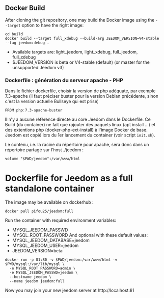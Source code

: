 ## Docker Build
After cloning the git repository, one may build the Docker image using the `--target` option to have the right image:
```
cd build
docker build --target full_xdebug --build-arg JEEDOM_VERSION=V4-stable --tag jeedom:debug .
```
* Available targets are: light_jeedom, light_xdebug, full_jeedom, full_xdebug
* $JEEDOM_VERSION is beta or V4-stable (default) (or master for the unsupported Jeedom v3)

### Dockerfile : génération du serveur apache - PHP

Dans le fichier dockerfile, choisir la version de php adéquate, par exemple 7.3-apache (il faut préciser buster
pour la version Debian précédente, sinon c'est la version actuelle Bullseye qui est prise)
```
FROM php:7.3-apache-buster
```

Il n'y a aucune référence directe au core Jeedom dans le Dockerfile. Ce Build (du container) ne fait
que rajouter des paquets linux (apt install ...) et des extentions php (docker-php-ext-install)
à l'image Docker de base. Jeedom est copié lors du 1er lancement du container (voir script `init.sh`).

Le contenu, i.e. la racine du répertoire pour apache, sera donc dans un répertoire partagé sur l'host ./jeedom :
```
volume "$PWD/jeedom":/var/www/html
```

# Dockerfile for Jeedom as a full standalone container

The image may be available on dockerhub :
```
docker pull pifou25/jeedom:full
```

Run the container with required environment variables:
* MYSQL_JEEDOM_PASSWD
* MYSQL_ROOT_PASSWORD
And optional with these default values:
* MYSQL_JEEDOM_DATABASE=jeedom
* MYSQL_JEEDOM_USER=jeedom
* JEEDOM_VERSION=beta

```
docker run -p 81:80 -v $PWD/jeedom:/var/www/html -v $PWD/mysql:/var/lib/mysql \
  -e MYSQL_ROOT_PASSWORD=admin \
  -e MYSQL_JEEDOM_PASSWD=jeedom \
  --hostname jeedom \
  --name jeedom jeedom:full
```

Now you may join your new jeedom server at http://localhost:81
